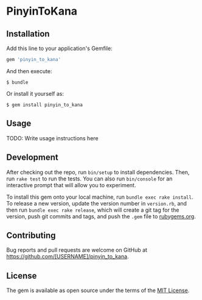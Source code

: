 # PinyinToKana

## Installation

Add this line to your application's Gemfile:

```ruby
gem 'pinyin_to_kana'
```

And then execute:

    $ bundle

Or install it yourself as:

    $ gem install pinyin_to_kana

## Usage

TODO: Write usage instructions here

## Development

After checking out the repo, run `bin/setup` to install dependencies. Then, run `rake test` to run the tests. You can also run `bin/console` for an interactive prompt that will allow you to experiment.

To install this gem onto your local machine, run `bundle exec rake install`. To release a new version, update the version number in `version.rb`, and then run `bundle exec rake release`, which will create a git tag for the version, push git commits and tags, and push the `.gem` file to [rubygems.org](https://rubygems.org).

## Contributing

Bug reports and pull requests are welcome on GitHub at https://github.com/[USERNAME]/pinyin_to_kana.

## License

The gem is available as open source under the terms of the [MIT License](https://opensource.org/licenses/MIT).
